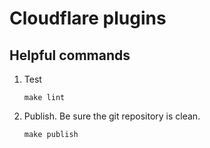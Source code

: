 # Cloudflare plugins

## Helpful commands

1. Test
   ```console
   make lint
   ```
1. Publish. Be sure the git repository is clean.
   ```console
   make publish
   ```
